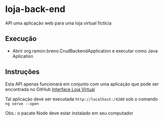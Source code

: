 # loja-back-end
API uma aplicação web para uma loja virtual fictícia

## Execução
- Abrir org.ramon.breno.CrudBackendApplication e executar como Java Aplication

## Instruções

Esta API apenas funcionará em conjunto com uma aplicação que pode ser encontrada
no GitHub [Interface Loja Virtual](https://github.com/ramonbreno/loja-front-end)

Tal aplicação deve ser executada `http://localhost:/4200` sob o comando `ng serve --open`

Obs.: o pacate Node deve estar instalado em seu computador
